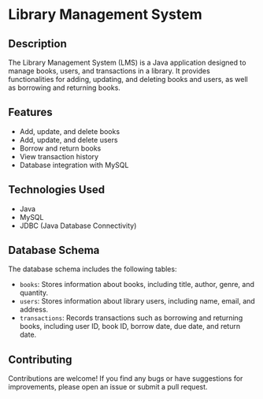 # Library Management System

## Description
The Library Management System (LMS) is a Java application designed to manage books, users, and transactions in a library. It provides functionalities for adding, updating, and deleting books and users, as well as borrowing and returning books.

## Features
- Add, update, and delete books
- Add, update, and delete users
- Borrow and return books
- View transaction history
- Database integration with MySQL

## Technologies Used
- Java
- MySQL
- JDBC (Java Database Connectivity)

## Database Schema
The database schema includes the following tables:
- `books`: Stores information about books, including title, author, genre, and quantity.
- `users`: Stores information about library users, including name, email, and address.
- `transactions`: Records transactions such as borrowing and returning books, including user ID, book ID, borrow date, due date, and return date.

## Contributing
Contributions are welcome! If you find any bugs or have suggestions for improvements, please open an issue or submit a pull request.
